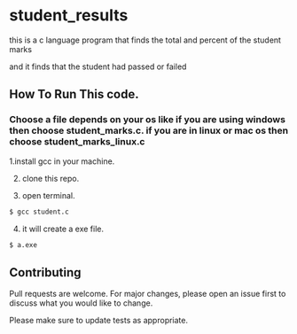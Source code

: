 # student_results
this is a c language program that finds the total and percent of the student marks

and it finds that the student had passed or failed

## How To Run This code.
### Choose a file depends on your os like if you are using windows then choose student_marks.c. if you are in linux or mac os then choose student_marks_linux.c

1.install gcc in your machine.

2. clone this repo.

3. open terminal.
```bash
$ gcc student.c
```
4. it will create a exe file.
```bash
$ a.exe
```
## Contributing
Pull requests are welcome. For major changes, please open an issue first to discuss what you would like to change.

Please make sure to update tests as appropriate.


